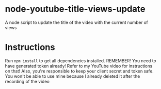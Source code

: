 # node-youtube-title-views-update

A node script to update the title of the video with the current number of views

# Instructions

Run `npm install` to get all dependencies installed. REMEMBER! You need to have generated token already! Refer to my YouTube video for instructions on that! Also, you're responsible to keep your client secret and token safe. You won't be able to use mine because I already deleted it after the recording of the video
